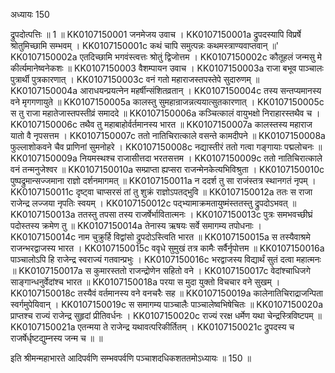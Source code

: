 अध्यायः 150

द्रुपदोत्पत्तिः ॥ 1 ॥
KK0107150001	जनमेजय उवाच ।
KK0107150001a	द्रुपदस्यापि विप्रर्षे श्रोतुमिच्छामि सम्भवम् ।
KK0107150001c	कथं चापि समुत्पन्नः कथमस्त्राण्यवाप्तवान् ॥'
KK0107150002a	एतदिच्छामि भगवंस्त्वत्तः श्रोतुं द्विजोत्तम ।
KK0107150002c	कौतूहलं जन्मसु मे कीर्त्यमानेष्वनेकशः ॥
KK0107150003	वैशम्पायन उवाच ।
KK0107150003a	राजा बभूव पाञ्चालः पुत्रार्थी पुत्रकारणात् ।
KK0107150003c	वनं गतो महाराजस्तपस्तेपे सुदारुणम् ॥
KK0107150004a	आराधयन्प्रयत्नेन महर्षीन्संशितव्रतान् ।
KK0107150004c	तस्य सन्तप्यमानस्य वने मृगगणायुते ॥
KK0107150005a	कालस्तु सुमहान्राजन्नत्ययात्सुतकारणात् ।
KK0107150005c	स तु राजा महातेजास्तपस्तीव्रं समाददे ॥
KK0107150006a	कञ्चित्कालं वायुभक्षो निराहारस्तथैव च ।
KK0107150006c	तथैव तु महाबाहोर्वर्तमानस्य भारत ॥
KK0107150007a	कालस्तस्य महाराज यातो वै नृपसत्तम ।
KK0107150007c	ततो नातिचिरात्काले वसन्ते कामदीपने ॥
KK0107150008a	फुल्लाशोकवने चैव प्राणिनां सुमनोहरे ।
KK0107150008c	नद्यास्तीरं ततो गत्वा गङ्गायाः पद्मलोचनः ॥
KK0107150009a	नियमस्थश्च राजासीत्तदा भरतसत्तम ।
KK0107150009c	ततो नातिचिरात्काले वनं तन्मनुजेश्वर ॥
KK0107150010a	सम्प्राप्ता ह्यप्सरा राजन्मेनकेत्यभिविश्रुता ।
KK0107150010c	पुष्पद्रुमान्सज्जमाना राज्ञो दर्शनमागमत् ॥
KK0107150011a	न ददर्श तु सा राजंस्तत्र स्थानगतं नृपम् ।
KK0107150011c	दृष्ट्वा चाप्सरसं तां तु शुक्रं राज्ञोऽपतद्भुवि ॥
KK0107150012a	ततः स राजा राजेन्द्र लज्जया नृपतिः स्वयम् ।
KK0107150012c	पद्भ्यामाक्रमतायुष्मंस्ततस्तु द्रुपदोऽभवत् ॥
KK0107150013a	ततस्तु तपसा तस्य राजर्षेर्भावितात्मनः ।
KK0107150013c	पुत्रः समभवच्छीघ्रं पदोस्तस्य क्रमेण तु ॥
KK0107150014a	तेनास्य ऋषयः सर्वे समागम्य तपोधनाः ।
KK0107150014c	नाम चुक्रुर्हि विद्वांसो द्रुपदोऽस्त्विति भारत ॥
KK0107150015a	स तस्यैवाश्रमे राजन्भरद्वाजस्य भारत ।
KK0107150015c	ववृधे सुमुखं तत्र कामैः सर्वैर्नृपोत्तम ॥
KK0107150016a	पाञ्चालोऽपि हि राजेन्द्र स्वराज्यं गतवान्प्रभुः ।
KK0107150016c	भरद्वाजस्य विद्यार्थं सुतं दत्वा महात्मनः ॥
KK0107150017a	स कुमारस्ततो राजन्द्रोणेन सहितो वने ।
KK0107150017c	वेदांश्चाधिजगे साङ्गान्धनुर्वेदांश्च भारत ॥
KK0107150018a	परया स मुदा युक्तो विचचार वने सुखम् ।
KK0107150018c	तस्यैवं वर्तमानस्य वने वनचरैः सह ॥
KK0107150019a	कालेनातिचिराद्राजन्पिता स्वर्गमुपेयिवान् ।
KK0107150019c	स समागम्य पाञ्चालैः पाञ्चालेष्वभिषेचितः ॥
KK0107150020a	प्राप्तश्च राज्यं राजेन्द्र सुहृदां प्रीतिवर्धनः ।
KK0107150020c	राज्यं ररक्ष धर्मेण यथा चेन्द्रस्त्रिविष्टपम् ॥
KK0107150021a	एतन्मया ते राजेन्द्र यथावत्परिकीर्तितम् ।
KK0107150021c	द्रुपदस्य च राजर्षेर्धृष्टद्युम्नस्य जन्म च ॥ ॥

इति श्रीमन्महाभारते आदिपर्वणि सम्भवपर्वणि पञ्चाशदधिकशततमोऽध्यायः ॥ 150 ॥
